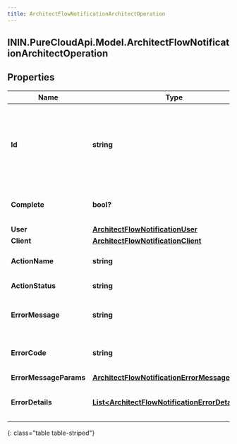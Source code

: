 ```yaml
---
title: ArchitectFlowNotificationArchitectOperation
---
```

## ININ.PureCloudApi.Model.ArchitectFlowNotificationArchitectOperation

## Properties

|Name | Type | Description | Notes|
|------------ | ------------- | ------------- | -------------|
| **Id** | **string** | A unique identifier for this operation, as generated by the initiating client | [optional] |
| **Complete** | **bool?** | Indicates if the operation is complete | [optional] |
| **User** | [**ArchitectFlowNotificationUser**](ArchitectFlowNotificationUser.html) |  | [optional] |
| **Client** | [**ArchitectFlowNotificationClient**](ArchitectFlowNotificationClient.html) |  | [optional] |
| **ActionName** | **string** | The action being performed | [optional] |
| **ActionStatus** | **string** | The action status | [optional] |
| **ErrorMessage** | **string** | The error message, if the action failed | [optional] |
| **ErrorCode** | **string** | The error code, if the action failed | [optional] |
| **ErrorMessageParams** | [**ArchitectFlowNotificationErrorMessageParams**](ArchitectFlowNotificationErrorMessageParams.html) |  | [optional] |
| **ErrorDetails** | [**List&lt;ArchitectFlowNotificationErrorDetail&gt;**](ArchitectFlowNotificationErrorDetail.html) | The error details, if the action failed | [optional] |
{: class="table table-striped"}


